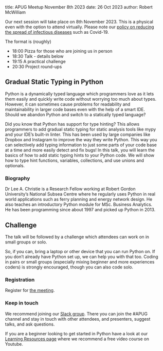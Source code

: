 title: APUG Meetup November 8th 2023
date: 26 Oct 2023
author: Robert McWilliam

Our next session will take place on 8th November 2023. This is a physical even with the option to attend virtually. Please note our [policy on reducing the spread of infectious diseases](https://codethecity.org/policy-for-reducing-the-spread-of-infectious-diseases/) such as Covid-19.

The format is (roughly)

* 18:00 Pizza for those who are joining us in person
* 18:30 Talk - details below
* 19:15 A practical challenge
* 20:30 Project round-ups

## Gradual Static Typing in Python

Python is a dynamically typed language which programmers love as it lets them easily and quickly write code without worrying too much about types. However, it can sometimes cause problems for readability and maintainability in larger code bases even with the help of a smart IDE. Should we abandon Python and switch to a statically typed language?

Did you know that Python has support for type hinting? This allows programmers to add gradual static typing for static analysis tools like mypy and your IDE’s built-in linter. This has been used by large companies like Dropbox and Instagram to improve the way they write Python. This way you can selectively add typing information to just some parts of your code base at a time and more easily detect and fix bugs! In this talk, you will learn the basics of how to add static typing hints to your Python code. We will show how to type hint functions, variables, collections, and use unions and optionals.

### Biography

Dr Lee A. Christie is a Research Fellow working at Robert Gordon University’s National Subsea Centre where he regularly uses Python in real world applications such as ferry planning and energy network design. He also teaches an introductory Python module for MSc. Business Analytics. He has been programming since about 1997 and picked up Python in 2013.

## Challenge

The talk will be followed by a challenge which attendees can work on in small groups or solo.

So, if you can, bring a laptop or other device that you can run Python on. If you don’t already have Python set up, we can help you with that too. Coding in pairs or small groups (especially mixing beginner and more experiences coders) is strongly encouraged, though you can also code solo.

### Registration

Register for [the meeting](https://ti.to/code-the-city/apug-nov-2023). 

### Keep in touch
We recommend joining our [Slack group](https://join.slack.com/t/codethecity/shared_invite/zt-ebfpmtdt-wMnHGebBCNJTCEInaYCwNw). There you can join the #APUG channel and stay in touch with other attendees, and presenters, suggest talks, and ask questions.  

If you are a beginner looking to get started in Python have a look at our [Learning Resources page](https://pythonaberdeen.github.io/pages/learning-resources.html) where we recommend a free video course on Youtube. 



